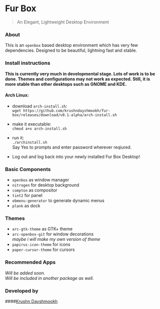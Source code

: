 # Fur Box
> An Elegant, Lightweight Desktop Environment

### About
This is an `openbox` based desktop environment which has very few dependencies. Designed to be beautiful, lightning fast and stable.

### Install instructions

**This is currently very much in developmental stage. Lots of work is to be done. Themes and configurations may not work as expected. Still, it is more stable than other desktops such as GNOME and KDE.**

#### Arch Linux:
* download `arch-install.sh`:  
`wget https://github.com/krushndayshmookh/fur-box/releases/download/v0.1-alpha/arch-install.sh`

* make it executable:  
`chmod a+x arch-install.sh`

* run it:  
`./archinstall.sh`  
Say Yes to prompts and enter password wherever reqiured.

* Log out and log back into your newly installed Fur Box Desktop!

### Basic Components
* `openbox` as window manager  
* `nitrogen` for desktop background  
* `compton` as compositor  
* `tint2` for panel  
* `obmenu-generator` to generate dynamic menus  
* `plank` as dock  

### Themes
* `arc-gtk-theme` as GTK+ theme  
* `arc-openbox-git` for window decorations  
 _maybe i will make my own version of theme_  
* `papirus-icon-theme` for icons  
* `paper-cursor-theme` for cursors  

### Recommended Apps
  _Will be added soon._  
  _Will be included in another package as well._
  

### Developed by
####[Krushn Dayshmookh](http://krushndayshmookh.github.io)

